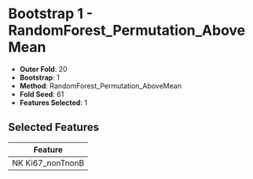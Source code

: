 # Bootstrap 1 - RandomForest_Permutation_AboveMean

- **Outer Fold**: 20
- **Bootstrap**: 1
- **Method**: RandomForest_Permutation_AboveMean
- **Fold Seed**: 61
- **Features Selected**: 1

## Selected Features

| Feature |
|---------|
| NK Ki67_nonTnonB |

